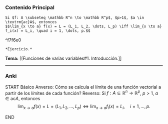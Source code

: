 ### Contenido Principal

```ad-proposition
Si $f: A \subseteq \mathbb R^n \to \mathbb R^p$, $p>1$, $a \in \textrm{ac}A$, entonces
$$\lim_{x \to a} f(x) = L = (L_1, L_2, \dots, L_p) \iff \lim_{x \to a} f_i(x) = L_i, \quad i = 1, \dots, p.$$
```

^f7f6e0

```ad-proof
*Ejercicio.*
```

**Tema:** [[Funciones de varias variables#1. Introducción.]]

---
### Anki

START
Básico
Anverso: Cómo se calcula el límite de una función vectorial a partir de los límites de cada función?
Reverso: Si $f: A \subseteq \mathbb R^n \to \mathbb R^p$, $p>1$, $a \in \textrm{ac}A$, entonces
$$\lim_{x \to a} f(x) = L = (L_1, L_2, \dots, L_p) \iff \lim_{x \to a} f_i(x) = L_i, \quad i = 1, \dots, p.$$
<!--ID: 1727422026735-->
END